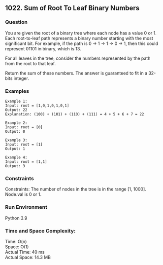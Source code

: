 ## 1022. Sum of Root To Leaf Binary Numbers

### Question
You are given the root of a binary tree where each node has a value 0 or 1. Each root-to-leaf path represents a binary number starting with the most significant bit. For example, if the path is 0 -> 1 -> 1 -> 0 -> 1, then this could represent 01101 in binary, which is 13.

For all leaves in the tree, consider the numbers represented by the path from the root to that leaf. 

Return the sum of these numbers. The answer is guaranteed to fit in a 32-bits integer.

### Examples
```
Example 1:  
Input: root = [1,0,1,0,1,0,1]  
Output: 22  
Explanation: (100) + (101) + (110) + (111) = 4 + 5 + 6 + 7 = 22
```
```
Example 2:  
Input: root = [0]  
Output: 0
```
```
Example 3:  
Input: root = [1]  
Output: 1
```
```
Example 4:  
Input: root = [1,1]  
Output: 3
```
### Constraints
Constraints:
The number of nodes in the tree is in the range [1, 1000].  
Node.val is 0 or 1.

### Run Environment
Python 3.9

### Time and Space Complexity:
Time: O(n)  
Space: O(1)  
Actual Time: 40 ms  
Actual Space: 14.3 MB
